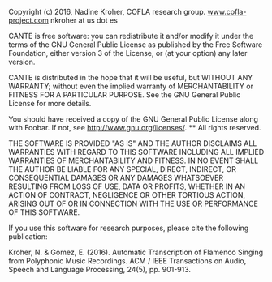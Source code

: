 Copyright (c) 2016, Nadine Kroher, COFLA research group.
www.cofla-project.com
nkroher at us dot es

 CANTE is free software: you can redistribute it and/or modify
 it under the terms of the GNU General Public License as published by
 the Free Software Foundation, either version 3 of the License, or
 (at your option) any later version.

 CANTE is distributed in the hope that it will be useful,
 but WITHOUT ANY WARRANTY; without even the implied warranty of
 MERCHANTABILITY or FITNESS FOR A PARTICULAR PURPOSE.  See the
 GNU General Public License for more details.

 You should have received a copy of the GNU General Public License
 along with Foobar.  If not, see <http://www.gnu.org/licenses/>. **
 All rights reserved.


THE SOFTWARE IS PROVIDED "AS IS" AND THE AUTHOR DISCLAIMS ALL WARRANTIES WITH REGARD TO THIS SOFTWARE INCLUDING ALL
IMPLIED WARRANTIES OF MERCHANTABILITY AND FITNESS. IN NO EVENT SHALL THE AUTHOR BE LIABLE FOR ANY SPECIAL, DIRECT,
INDIRECT, OR CONSEQUENTIAL DAMAGES OR ANY DAMAGES WHATSOEVER RESULTING FROM LOSS OF USE, DATA OR PROFITS, WHETHER IN AN
ACTION OF CONTRACT, NEGLIGENCE OR OTHER TORTIOUS ACTION, ARISING OUT OF OR IN CONNECTION WITH THE USE OR PERFORMANCE OF
THIS SOFTWARE.

If you use this software for research purposes, please cite the following publication:

Kroher, N. & Gomez, E. (2016). Automatic Transcription of Flamenco Singing from Polyphonic Music Recordings.
ACM / IEEE Transactions on Audio, Speech and Language Processing, 24(5), pp. 901-913.